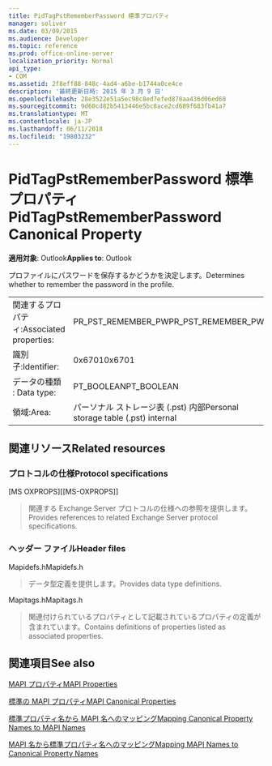 ```yaml
---
title: PidTagPstRememberPassword 標準プロパティ
manager: soliver
ms.date: 03/09/2015
ms.audience: Developer
ms.topic: reference
ms.prod: office-online-server
localization_priority: Normal
api_type:
- COM
ms.assetid: 2f8eff88-848c-4ad4-a6be-b1744a0ce4ce
description: '最終更新日時: 2015 年 3 月 9 日'
ms.openlocfilehash: 28e3522e51a5ec98c8ed7efed878aa436d06ed68
ms.sourcegitcommit: 9d60cd82b5413446e5bc8ace2cd689f683fb41a7
ms.translationtype: MT
ms.contentlocale: ja-JP
ms.lasthandoff: 06/11/2018
ms.locfileid: "19803232"
---
```

# <a name="pidtagpstrememberpassword-canonical-property"></a><span data-ttu-id="60fc0-103">PidTagPstRememberPassword 標準プロパティ</span><span class="sxs-lookup"><span data-stu-id="60fc0-103">PidTagPstRememberPassword Canonical Property</span></span>

  
  
<span data-ttu-id="60fc0-104">**適用対象**: Outlook</span><span class="sxs-lookup"><span data-stu-id="60fc0-104">**Applies to**: Outlook</span></span> 
  
<span data-ttu-id="60fc0-105">プロファイルにパスワードを保存するかどうかを決定します。</span><span class="sxs-lookup"><span data-stu-id="60fc0-105">Determines whether to remember the password in the profile.</span></span>
  
|||
|:-----|:-----|
|<span data-ttu-id="60fc0-106">関連するプロパティ:</span><span class="sxs-lookup"><span data-stu-id="60fc0-106">Associated properties:</span></span>  <br/> |<span data-ttu-id="60fc0-107">PR_PST_REMEMBER_PW</span><span class="sxs-lookup"><span data-stu-id="60fc0-107">PR_PST_REMEMBER_PW</span></span>  <br/> |
|<span data-ttu-id="60fc0-108">識別子:</span><span class="sxs-lookup"><span data-stu-id="60fc0-108">Identifier:</span></span>  <br/> |<span data-ttu-id="60fc0-109">0x6701</span><span class="sxs-lookup"><span data-stu-id="60fc0-109">0x6701</span></span>  <br/> |
|<span data-ttu-id="60fc0-110">データの種類 : </span><span class="sxs-lookup"><span data-stu-id="60fc0-110">Data type:</span></span>  <br/> |<span data-ttu-id="60fc0-111">PT_BOOLEAN</span><span class="sxs-lookup"><span data-stu-id="60fc0-111">PT_BOOLEAN</span></span>  <br/> |
|<span data-ttu-id="60fc0-112">領域:</span><span class="sxs-lookup"><span data-stu-id="60fc0-112">Area:</span></span>  <br/> |<span data-ttu-id="60fc0-113">パーソナル ストレージ表 (.pst) 内部</span><span class="sxs-lookup"><span data-stu-id="60fc0-113">Personal storage table (.pst) internal</span></span>  <br/> |
   
## <a name="related-resources"></a><span data-ttu-id="60fc0-114">関連リソース</span><span class="sxs-lookup"><span data-stu-id="60fc0-114">Related resources</span></span>

### <a name="protocol-specifications"></a><span data-ttu-id="60fc0-115">プロトコルの仕様</span><span class="sxs-lookup"><span data-stu-id="60fc0-115">Protocol specifications</span></span>

<span data-ttu-id="60fc0-116">[MS OXPROPS]</span><span class="sxs-lookup"><span data-stu-id="60fc0-116">[[MS-OXPROPS]]</span></span> 
  
> <span data-ttu-id="60fc0-117">関連する Exchange Server プロトコルの仕様への参照を提供します。</span><span class="sxs-lookup"><span data-stu-id="60fc0-117">Provides references to related Exchange Server protocol specifications.</span></span>
    
### <a name="header-files"></a><span data-ttu-id="60fc0-118">ヘッダー ファイル</span><span class="sxs-lookup"><span data-stu-id="60fc0-118">Header files</span></span>

<span data-ttu-id="60fc0-119">Mapidefs.h</span><span class="sxs-lookup"><span data-stu-id="60fc0-119">Mapidefs.h</span></span>
  
> <span data-ttu-id="60fc0-120">データ型定義を提供します。</span><span class="sxs-lookup"><span data-stu-id="60fc0-120">Provides data type definitions.</span></span>
    
<span data-ttu-id="60fc0-121">Mapitags.h</span><span class="sxs-lookup"><span data-stu-id="60fc0-121">Mapitags.h</span></span>
  
> <span data-ttu-id="60fc0-122">関連付けられているプロパティとして記載されているプロパティの定義が含まれています。</span><span class="sxs-lookup"><span data-stu-id="60fc0-122">Contains definitions of properties listed as associated properties.</span></span>
    
## <a name="see-also"></a><span data-ttu-id="60fc0-123">関連項目</span><span class="sxs-lookup"><span data-stu-id="60fc0-123">See also</span></span>



[<span data-ttu-id="60fc0-124">MAPI プロパティ</span><span class="sxs-lookup"><span data-stu-id="60fc0-124">MAPI Properties</span></span>](mapi-properties.md)
  
[<span data-ttu-id="60fc0-125">標準の MAPI プロパティ</span><span class="sxs-lookup"><span data-stu-id="60fc0-125">MAPI Canonical Properties</span></span>](mapi-canonical-properties.md)
  
[<span data-ttu-id="60fc0-126">標準プロパティ名から MAPI 名へのマッピング</span><span class="sxs-lookup"><span data-stu-id="60fc0-126">Mapping Canonical Property Names to MAPI Names</span></span>](mapping-canonical-property-names-to-mapi-names.md)
  
[<span data-ttu-id="60fc0-127">MAPI 名から標準プロパティ名へのマッピング</span><span class="sxs-lookup"><span data-stu-id="60fc0-127">Mapping MAPI Names to Canonical Property Names</span></span>](mapping-mapi-names-to-canonical-property-names.md)

